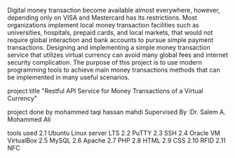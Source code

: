 Digital money transaction become available almost everywhere, however, depending only on VISA and Mastercard has its restrictions. Most organizations implement local money transaction facilities such as universities, hospitals, prepaid cards, and local markets, that would not require global interaction and bank accounts to pursue simple payment transactions. Designing and implementing a simple money transaction service that utilizes virtual currency can avoid many global fees and internet security complication. The purpose of this project is to use modern programming tools to achieve main money transactions methods that can be implemented in many useful scenarios.

project title "Restful API Service for Money Transactions of a Virtual Currency"

project done by mohammed taqi hassan mahdi
Supervised By :Dr. Salem A. Mohammed Ali

tools used 
2.1	Ubuntu Linux server LTS
2.2	PuTTY
2.3	SSH
2.4	Oracle VM VirtualBox
2.5	MySQL
2.6	Apache
2.7	PHP
2.8	HTML
2.9	CSS
2.10	RFID
2.11	NFC
